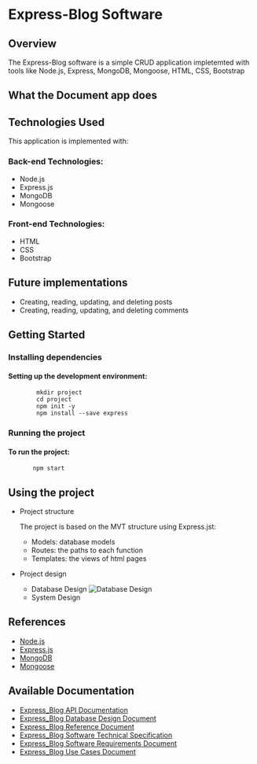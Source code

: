 
# Express-Blog Software

 ## Overview
The Express-Blog software is a simple CRUD application impletemted with tools like Node.js, Express, MongoDB, Mongoose, HTML, CSS, Bootstrap

## What the Document app does




## Technologies Used

This application is implemented with:

### Back-end Technologies:

- Node.js
- Express.js
- MongoDB
- Mongoose

### Front-end Technologies:

- HTML
- CSS
- Bootstrap

<!-- 
## Challenges
- Challenge:
- Challenge: 
-->

## Future implementations 

   - Creating, reading, updating, and deleting posts
   - Creating, reading, updating, and deleting comments
   

  
     
## Getting Started

### Installing dependencies

#### Setting up the development environment:

            mkdir project
            cd project
            npm init -y
            npm install --save express
            
       
  ### Running the project
  #### To run the project:
           npm start

## Using the project
   - Project structure
     
     The project is based on the MVT structure using Express.jst:
     
     - Models: database models
     - Routes: the paths to each function
     - Templates: the views of html pages
       
   - Project design
     
     - Database Design
       ![Database Design]()
     - System Design

## References
   - [Node.js](https://nodejs.org/en)
   - [Express.js](https://expressjs.com/)
   - [MongoDB](https://www.mongodb.com/)
   - [Mongoose](https://mongoosejs.com/docs/guide.html)
     

## Available Documentation
   - [Express_Blog API Documentation]()
   - [Express_Blog Database Design Document]()
   - [Express_Blog Reference Document]()
   - [Express_Blog Software Technical Specification]()
   - [Express_Blog Software Requirements Document]()
   - [Express_Blog Use Cases Document]()




